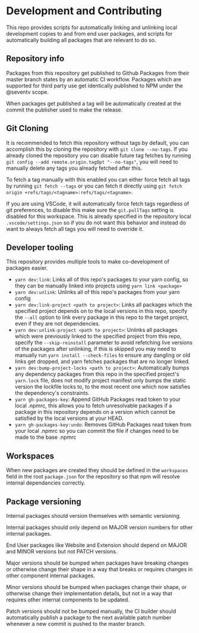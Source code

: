 # Development and Contributing

This repo provides scripts for automatically linking and unlinking local development copies to and from end user packages, and scripts for automatically building all packages that are relevant to do so.

## Repository info

Packages from this repository get published to Github Packages from their master branch states by an automatic CI workflow.
Packages which are supported for third party use get identically published to NPM under the @seventv scope.

When packages get published a tag will be automatically created at the commit the publisher used to make the release.

## Git Cloning

It is recommended to fetch this repository without tags by default, you can accomplish this by cloning the repository with `git clone --no-tags`.
If you already cloned the repository you can disable future tag fetches by running `git config --add remote.origin.tagOpt "--no-tags"`, you will need to manually delete any tags you already fetched after this.

To fetch a tag manually with this enabled you can either force fetch all tags by running `git fetch --tags` or you can fetch it directly using `git fetch origin +refs/tags/<tagname>:refs/tags/<tagname>`.

If you are using VSCode, it will automatically force fetch tags regardless of git preferences, to disable this make sure the `git.pullTags` setting is disabled for this workspace. This is already specified in the repository local `.vscode/settings.json` so if you do not want this behavior and instead do want to always fetch all tags you will need to override it.

## Developer tooling

This repository provides multiple tools to make co-development of packages easier.

-   `yarn dev:link`: Links all of this repo's packages to your yarn config, so they can be manually linked into projects using `yarn link <package>`
-   `yarn dev:unlink`: Unlinks all of this repo's packages from your yarn config
-   `yarn dev:link-project <path to project>`: Links all packages which the specified project depends on to the local versions in this repo, specify the `--all` option to link every package in this repo to the target project, even if they are not dependencies.
-   `yarn dev:unlink-project <path to project>`: Unlinks all packages which were previously linked to the specified project from this repo, specify the `--skip-reinstall` parameter to avoid refetching live versions of the packages after unlinking, if this is skipped you may need to manually run `yarn install --check-files` to ensure any dangling or old links get dropped, and yarn fetches packages that are no longer linked.
-   `yarn dev:bump-project-locks <path to project>`: Automatically bumps any dependency packages from this repo in the specified project's `yarn.lock` file, does not modify project manifest only bumps the static version the lockfile locks to, to the most recent one which now satisfies the dependency's constraints.
-   `yarn gh-packages-key`: Append GitHub Packages read token to your local .npmrc, this allows you to fetch unresolvable packages if a package in this repository depends on a version which cannot be satisfied by the local versions at your HEAD.
-   `yarn gh-packages-key:undo`: Removes GitHub Packages read token from your local .npmrc so you can commit the file if changes need to be made to the base .npmrc

## Workspaces

When new packages are created they should be defined in the `workspaces` field in the root `package.json` for the repository so that npm will resolve internal dependancies correctly.

## Package versioning

Internal packages should version themselves with semantic versioning.

Internal packages should only depend on MAJOR version numbers for other internal packages.

End User packages like Website and Extension should depend on MAJOR and MINOR versions but not PATCH versions.

Major versions should be bumped when packages have breaking changes or otherwise change their shape in a way that breaks or requires changes in other component internal packages.

Minor versions should be bumped when packages change their shape, or otherwise change their implementation details, but not in a way that requires other internal components to be updated.

Patch versions should not be bumped manually, the CI builder should automatically publish a package to the next available patch number whenever a new commit is pushed to the master branch.
